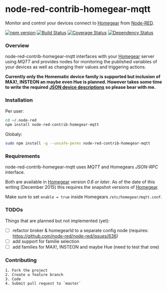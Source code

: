 node-red-contrib-homegear-mqtt
===============================
Monitor and control your devices connect to [Homegear](https://www.homegear.eu) from [Node-RED](https://nodered.org).

[![npm version](https://badge.fury.io/js/node-red-contrib-homegear-mqtt.svg)](http://badge.fury.io/js/node-red-contrib-homegear-mqtt) [![Build Status](https://travis-ci.org/Shirk/node-red-contrib-homegear-mqtt.svg?branch=master)](https://travis-ci.org/Shirk/node-red-contrib-homegear-mqtt) [![Coverage Status](https://coveralls.io/repos/Shirk/node-red-contrib-homegear-mqtt/badge.svg?branch=master&service=github)](https://coveralls.io/github/Shirk/node-red-contrib-homegear-mqtt?branch=master) [![Dependency Status](https://david-dm.org/shirk/node-red-contrib-homegear-mqtt.svg)](https://david-dm.org/shirk/noder-red-contrib-homegear-mqtt)

### Overview
node-red-contrib-homegear-mqtt interfaces with your [Homegear](https://www.homegear.eu) server using *MQTT*
and provides nodes for monitoring the published variables of your devices as well as changing their values and
triggering actions.

**Currently only the Homematic device family is supported but inclusion of MAX!, INSTEON an maybe even Hue
is planned. However takes some time to write the required [JSON device descriptions](https://github.com/shirk/node-red-contrib-homegear-mqtt/blob/master/docs/json-device-description.md) so please bear with me.**

### Installation
Per user:
```bash
cd ~/.node-red
npm install node-red-contrib-homegear-mqtt
```

Globaly:
```bash
sudo npm install -g --unsafe-perms node-red-contrib-homegear-mqtt
```

### Requirements ###
node-red-contrib-homegear-mqtt uses *MQTT* and Homegears *JSON-RPC* interface.

Both are available in [Homegear](https://www.homegear.eu) version *0.6 or later*.
As of the date of this writing (December 2015) this requires the snapshot versions of [Homegear](https://www.homegear.eu).

Make sure to set `enable = true` inside Homegears `/etc/homegear/mqtt.conf`.

### TODOs ###
Things that are planned but not implemented (yet):
- [ ] refactor broker & homegearId to a separate config node
     (requires: https://github.com/node-red/node-red/issues/636)
- [ ] add support for familie selection
- [ ] add families for MAX!, INSTEON and maybe Hue (need to test that one)

### Contributing ###

    1. Fork the project
    2. Create a feature branch
    3. Code
    4. Submit pull request to `master`

